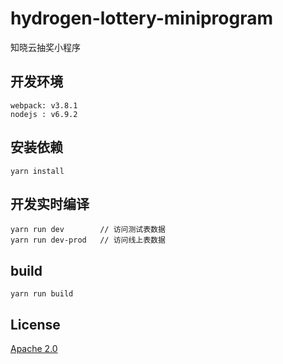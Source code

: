 # hydrogen-lottery-miniprogram
知晓云抽奖小程序

## 开发环境

```console
webpack: v3.8.1
nodejs : v6.9.2
```

## 安装依赖

```console
yarn install
```

## 开发实时编译

```console
yarn run dev        // 访问测试表数据
yarn run dev-prod   // 访问线上表数据
```

## build

```console
yarn run build
```

## License
[Apache 2.0](./license.md)
